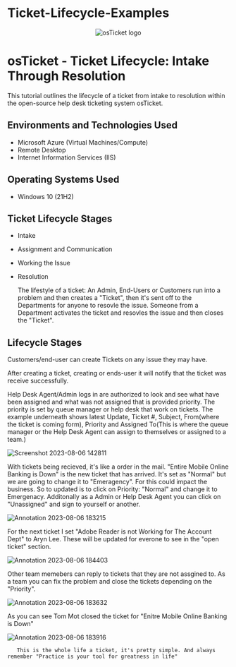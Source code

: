 # Ticket-Lifecycle-Examples

<p align="center">
<img src="https://i.imgur.com/Clzj7Xs.png" alt="osTicket logo"/>
</p>

<h1>osTicket - Ticket Lifecycle: Intake Through Resolution</h1>
This tutorial outlines the lifecycle of a ticket from intake to resolution within the open-source help desk ticketing system osTicket.<br />


<h2>Environments and Technologies Used</h2>

- Microsoft Azure (Virtual Machines/Compute)
- Remote Desktop
- Internet Information Services (IIS)

<h2>Operating Systems Used </h2>

- Windows 10</b> (21H2)

<h2>Ticket Lifecycle Stages</h2>

- Intake
- Assignment and Communication
- Working the Issue
- Resolution

  The lifestyle of a ticket: An Admin, End-Users or Customers run into a problem and then creates a "Ticket", then it's sent off to the Departments for anyone to resovle the issue. Someone from a Department activates the ticket and resovles the issue and then closes the "Ticket".

<h2>Lifecycle Stages</h2>

Customers/end-user can create Tickets on any issue they may have.

After creating a ticket, creating or ends-user it will notify that the ticket was receive successfully.

Help Desk Agent/Admin logs in are authorized to look and see what have been assigned and what was not assigned that is provided priority. The priority is set by queue manager or help desk that work on tickets. The example underneath shows latest Update, Ticket #, Subject, From(where the ticket is coming form), Priority and Assigned To(This is where the queue manager or the Help Desk Agent can assign to themselves or assigned to a team.)

![Screenshot 2023-08-06 142811](https://github.com/Leibwatcher/Ticket-Lifecycle-Examples/assets/137578446/cf118498-c7fe-446c-bd90-75ba7992e436)

With tickets being recieved, it's like a order in the mail. "Entire Mobile Online Banking is Down" is the new ticket that has arrived. It's set as "Normal" but we are going to change it to "Emeragency". For this could impact the business. So to updated is to click on Priority: "Normal" and change it to Emergenacy. Additonally as a Admin or Help Desk Agent you can click on "Unassigned" and sign to yourself or another. 

![Annotation 2023-08-06 183215](https://github.com/Leibwatcher/Ticket-Lifecycle-Examples/assets/137578446/c9fe9553-04a6-41d8-921a-e5b128d7534c)

For the next ticket I set "Adobe Reader is not Working for The Account Dept" to Aryn Lee. These will be updated for everone to see in the "open ticket" section.

![Annotation 2023-08-06 184403](https://github.com/Leibwatcher/Ticket-Lifecycle-Examples/assets/137578446/8976c9c7-2570-48bc-a492-3cc48852b80a)


Other team memebers can reply to tickets that they are not assgined to. As a team you can fix the problem and close the tickets depending on the "Priority".

![Annotation 2023-08-06 183632](https://github.com/Leibwatcher/Ticket-Lifecycle-Examples/assets/137578446/42ea0407-285e-4937-b234-79d275543abf)


As you can see Tom Mot closed the ticket for "Enitre Mobile Online Banking is Down" 

![Annotation 2023-08-06 183916](https://github.com/Leibwatcher/Ticket-Lifecycle-Examples/assets/137578446/3e948bdb-3441-4232-9d87-020e9d1815f5)

       This is the whole life a ticket, it's pretty simple. And always remember "Practice is your tool for greatness in life"
<br />

